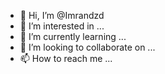 - 👋 Hi, I’m @Imrandzd
- 👀 I’m interested in ...
- 🌱 I’m currently learning ...
- 💞️ I’m looking to collaborate on ...
- 📫 How to reach me ...

<!---
Imrandzd/Imrandzd is a ✨ special ✨ repository because its `README.md` (this file) appears on your GitHub profile.
You can click the Preview link to take a look at your changes.
--->
